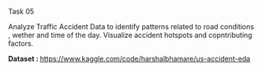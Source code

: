 Task 05

Analyze Traffic Accident Data to identify patterns related to road conditions , wether and time of the day. Visualize accident hotspots and copntributing factors.

<b> Dataset : </b> https://www.kaggle.com/code/harshalbhamare/us-accident-eda
